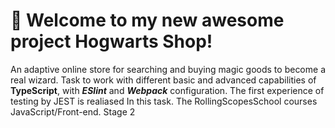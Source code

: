 # 🚀 Welcome to my new awesome project **Hogwarts Shop**!

An adaptive online store for searching and buying magic goods to become a real wizard. Task to work with different basic and advanced capabilities of **TypeScript**, with ***ESlint*** and ***Webpack*** configuration. The first experience of testing by JEST is realiased In this task. The RollingScopesSchool courses JavaScript/Front-end. Stage 2